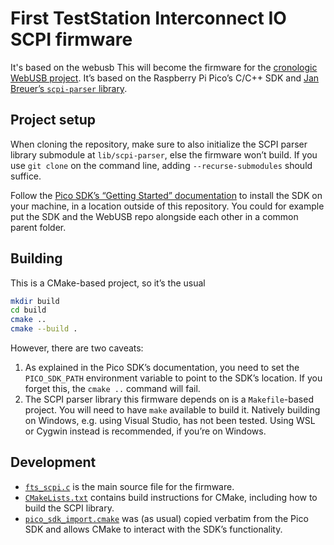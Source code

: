 # First TestStation Interconnect IO SCPI firmware

It's based on the webusb 
This will become the firmware for the [cronologic WebUSB project](https://github.com/cronologic-de/webusb).
It’s based on the Raspberry Pi Pico’s C/C++ SDK and [Jan Breuer’s `scpi-parser` library](https://github.com/j123b567/scpi-parser).

## Project setup

When cloning the repository, make sure to also initialize the SCPI parser library submodule at `lib/scpi-parser`, else the firmware won’t build.
If you use `git clone` on the command line, adding `--recurse-submodules` should suffice.

Follow the [Pico SDK’s “Getting Started” documentation](https://rptl.io/pico-get-started) to install the SDK on your machine, in a location outside of this repository.
You could for example put the SDK and the WebUSB repo alongside each other in a common parent folder.

## Building

This is a CMake-based project, so it’s the usual

```sh
mkdir build
cd build
cmake ..
cmake --build .
```

However, there are two caveats:

1. As explained in the Pico SDK’s documentation, you need to set the `PICO_SDK_PATH` environment variable to point to the SDK’s location. If you forget this, the `cmake ..` command will fail.
2. The SCPI parser library this firmware depends on is a `Makefile`-based project. You will need to have `make` available to build it. Natively building on Windows, e.g. using Visual Studio, has not been tested. Using WSL or Cygwin instead is recommended, if you’re on Windows.

## Development

* [`fts_scpi.c`](fts_scpi.c) is the main source file for the firmware.
* [`CMakeLists.txt`](CMakeLists.txt) contains build instructions for CMake, including how to build the SCPI library.
* [`pico_sdk_import.cmake`](pico_sdk_import.cmake) was (as usual) copied verbatim from the Pico SDK and allows CMake to interact with the SDK’s functionality.
